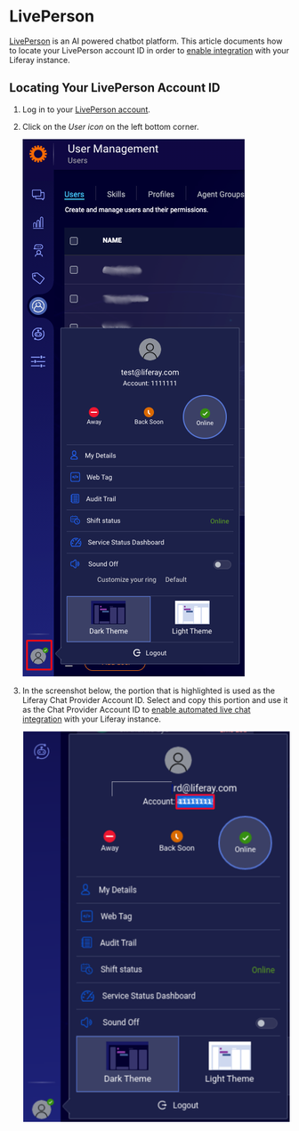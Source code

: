 # LivePerson

[LivePerson](https://www.liveperson.com/) is an AI powered chatbot platform. This article documents how to locate your LivePerson account ID in order to [enable integration](../enabling-automated-live-chat-systems.md) with your Liferay instance.

## Locating Your LivePerson Account ID

1. Log in to your [LivePerson account](https://authentication.liveperson.net/login.html).

1. Click on the *User icon* on the left bottom corner.

    ![You can see the home dashboard and its information.](./liveperson/images/01.png)

1. In the screenshot below, the portion that is highlighted is used as the Liferay Chat Provider Account ID.  Select and copy this portion and use it as the Chat Provider Account ID to [enable automated live chat integration](./enabling-automated-live-chat-systems.md) with your Liferay instance.

    ![Copy this portion of the ID to use as the Liferay Chat Provider Account ID.](./liveperson/images/02.png)